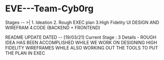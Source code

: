 # EVE---Team-Cyb0rg

Stages -- >| 1. Ideation 2. Rough EXEC plan 3.High Fidelity UI DESIGN AND WIREFRAM 4.CODE (BACKEND + FRONTEND)

README UPDATE DATED -- [19/03/21]
Current Stage : 3 
Details - ROUGH IDEA HAS BEEN ACCOMPLISHED WHILE WE WORK ON DESIGNING HIGH FIDELITY WIREFRAMES WHILE ALSO WORKING OUT THE TOOLS TO PUT THE PLAN IN EXEC
